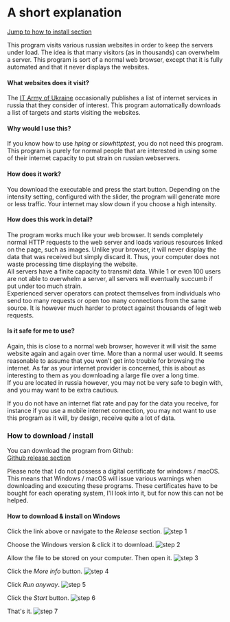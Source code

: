 # A short explanation

[Jump to how to install section](https://github.com/Grrwahrr/avtomat_dos#how-to-download--install)  


This program visits various russian websites in order to keep the servers under load. The idea is that many visitors (as in thousands) can overwhelm a server.
This program is sort of a normal web browser, except that it is fully automated and that it never displays the websites.  

#### What websites does it visit?

The [IT Army of Ukraine](https://t.me/itarmyofukraine2022) occasionally publishes a list of internet services in russia that they consider of interest. This program automatically downloads a list of targets and starts visiting the websites.

#### Why would I use this?

If you know how to use _hping_ or _slowhttptest_, you do not need this program. This program is purely for normal people that are interested in using some of their internet capacity to put strain on russian webservers.

#### How does it work?

You download the executable and press the start button. Depending on the intensity setting, configured with the slider, the program will generate more or less traffic. Your internet may slow down if you choose a high intensity.

#### How does this work in detail?

The program works much like your web browser. It sends completely normal HTTP requests to the web server and loads various resources linked on the page, such as images. Unlike your browser, it will never display the data that was received but simply discard it. Thus, your computer does not waste processing time displaying the website.  
All servers have a finite capacity to transmit data. While 1 or even 100 users are not able to overwhelm a server, all servers will eventually succumb if put under too much strain.  
Experienced server operators can protect themselves from individuals who send too many requests or open too many connections from the same source. It is however much harder to protect against thousands of legit web requests.

#### Is it safe for me to use?

Again, this is close to a normal web browser, however it will visit the same website again and again over time. More than a normal user would. It seems reasonable to assume that you won't get into trouble for browsing the internet. As far as your internet provider is concerned, this is about as interesting to them as you downloading a large file over a long time.  
If you are located in russia however, you may not be very safe to begin with, and you may want to be extra cautious.  
  
If you do not have an internet flat rate and pay for the data you receive, for instance if you use a mobile internet connection, you may not want to use this program as it will, by design, receive quite a lot of data.

### How to download / install

You can download the program from Github:  
[Github release section](https://github.com/Grrwahrr/avtomat_dos/releases)

Please note that I do not possess a digital certificate for windows / macOS. This means that Windows / macOS will issue various warnings when downloading and executing these programs. These certificates have to be bought for each operating system, I'll look into it, but for now this can not be helped.

#### How to download & install on Windows

Click the link above or navigate to the _Release_ section.
![step 1](assets/howto/screen1.png)

Choose the Windows version & click it to download.
![step 2](assets/howto/screen2.png)

Allow the file to be stored on your computer. Then open it.
![step 3](assets/howto/screen3.png)

Click the _More info_ button.
![step 4](assets/howto/screen4.png)

Click _Run anyway_.
![step 5](assets/howto/screen5.png)

Click the _Start_ button.
![step 6](assets/howto/screen6.png)

That's it.
![step 7](assets/howto/screen7.png)